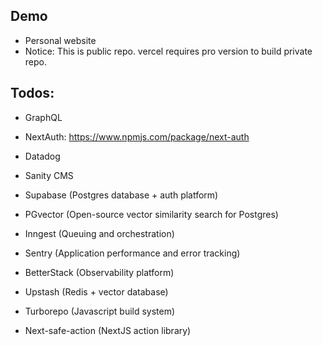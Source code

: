 ## Demo

- Personal website
- Notice: This is public repo. vercel requires pro version to build private repo.

## Todos:

- GraphQL
- NextAuth: https://www.npmjs.com/package/next-auth

- Datadog

- Sanity CMS
- Supabase (Postgres database + auth platform)
- PGvector (Open-source vector similarity search for Postgres)
- Inngest (Queuing and orchestration)
- Sentry (Application performance and error tracking)
- BetterStack (Observability platform)
- Upstash (Redis + vector database)
- Turborepo (Javascript build system)
- Next-safe-action (NextJS action library)
